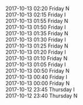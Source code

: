 2017-10-13 02:20 Friday  N  
2017-10-13 02:15 Friday  I  
2017-10-13 01:55 Friday  N  
2017-10-13 01:50 Friday  I  
2017-10-13 01:35 Friday  N  
2017-10-13 01:30 Friday  I  
2017-10-13 01:25 Friday  N  
2017-10-13 01:20 Friday  I  
2017-10-13 01:10 Friday  N  
2017-10-13 01:05 Friday  I  
2017-10-13 00:50 Friday  N  
2017-10-13 00:40 Friday  I  
2017-10-13 00:00 Friday  N  
2017-10-12 23:45 Thursday  I  
2017-10-12 23:40 Thursday  N  

